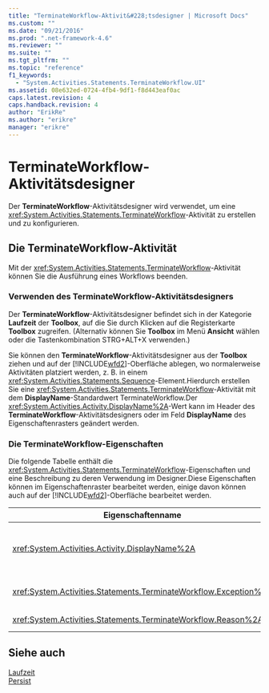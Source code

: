 ```yaml
---
title: "TerminateWorkflow-Aktivit&#228;tsdesigner | Microsoft Docs"
ms.custom: ""
ms.date: "09/21/2016"
ms.prod: ".net-framework-4.6"
ms.reviewer: ""
ms.suite: ""
ms.tgt_pltfrm: ""
ms.topic: "reference"
f1_keywords: 
  - "System.Activities.Statements.TerminateWorkflow.UI"
ms.assetid: 08e632ed-0724-4fb4-9df1-f8d443eaf0ac
caps.latest.revision: 4
caps.handback.revision: 4
author: "ErikRe"
ms.author: "erikre"
manager: "erikre"
---
```

# TerminateWorkflow-Aktivit&#228;tsdesigner
Der **TerminateWorkflow**\-Aktivitätsdesigner wird verwendet, um eine <xref:System.Activities.Statements.TerminateWorkflow>\-Aktivität zu erstellen und zu konfigurieren.  
  
## Die TerminateWorkflow\-Aktivität  
 Mit der <xref:System.Activities.Statements.TerminateWorkflow>\-Aktivität können Sie die Ausführung eines Workflows beenden.  
  
### Verwenden des TerminateWorkflow\-Aktivitätsdesigners  
 Der **TerminateWorkflow**\-Aktivitätsdesigner befindet sich in der Kategorie **Laufzeit** der **Toolbox**, auf die Sie durch Klicken auf die Registerkarte **Toolbox** zugreifen. \(Alternativ können Sie **Toolbox** im Menü **Ansicht** wählen oder die Tastenkombination STRG\+ALT\+X verwenden.\)  
  
 Sie können den **TerminateWorkflow**\-Aktivitätsdesigner aus der **Toolbox** ziehen und auf der [!INCLUDE[wfd2](../workflow-designer/includes/wfd2_md.md)]\-Oberfläche ablegen, wo normalerweise Aktivitäten platziert werden, z. B. in einem <xref:System.Activities.Statements.Sequence>\-Element.Hierdurch erstellen Sie eine <xref:System.Activities.Statements.TerminateWorkflow>\-Aktivität mit dem **DisplayName**\-Standardwert TerminateWorkflow.Der <xref:System.Activities.Activity.DisplayName%2A>\-Wert kann im Header des **TerminateWorkflow**\-Aktivitätsdesigners oder im Feld **DisplayName** des Eigenschaftenrasters geändert werden.  
  
### Die TerminateWorkflow\-Eigenschaften  
 Die folgende Tabelle enthält die <xref:System.Activities.Statements.TerminateWorkflow>\-Eigenschaften und eine Beschreibung zu deren Verwendung im Designer.Diese Eigenschaften können im Eigenschaftenraster bearbeitet werden, einige davon können auch auf der [!INCLUDE[wfd2](../workflow-designer/includes/wfd2_md.md)]\-Oberfläche bearbeitet werden.  
  
|Eigenschaftenname|Erforderlich|Verwendung|  
|-----------------------|------------------|----------------|  
|<xref:System.Activities.Activity.DisplayName%2A>|Nein|Der Anzeigename der <xref:System.Activities.Statements.TerminateWorkflow>\-Aktivität.Der Standardwert ist TerminateWorkflow.Der Anzeigename ist zwar nicht unbedingt erforderlich, die Verwendung wird jedoch empfohlen.|  
|<xref:System.Activities.Statements.TerminateWorkflow.Exception%2A>|Nein|Die Ausnahme, die beim Beenden des Workflows ausgelöst werden soll.Legen Sie diese Eigenschaft im Eigenschaftenraster fest.|  
|<xref:System.Activities.Statements.TerminateWorkflow.Reason%2A>|Nein|Die Ursache für das Beenden des Workflows.Legen Sie diese Eigenschaft im Eigenschaftenraster fest.|  
  
## Siehe auch  
 [Laufzeit](../workflow-designer/runtime-activity-designers.md)   
 [Persist](../workflow-designer/persist-activity-designer.md)